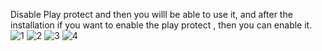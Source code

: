 Disable Play protect and then you willl be able to use it, and after the installation if you want to enable the play protect , then you can enable it.
![1](https://github.com/user-attachments/assets/86138111-2b4c-4214-833d-e2ea0a4d6f3b)
![2](https://github.com/user-attachments/assets/114155dd-e0ac-4ad1-818b-f0c6052fec83)
![3](https://github.com/user-attachments/assets/b1c0dc87-10da-4d51-8262-d6916873cd51)
![4](https://github.com/user-attachments/assets/8f6bdbfe-cb34-428c-bcd5-5272742b92e2)
